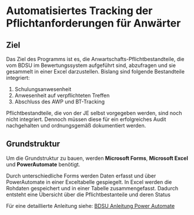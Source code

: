 # Automatisiertes Tracking der Pflichtanforderungen für Anwärter


## Ziel
Das Ziel des Programms ist es, die Anwartschafts-Pflichtbestandteile, die vom BDSU im Bewertungssystem aufgeführt sind, abzufragen und sie gesammelt in einer Excel darzustellen. Bislang sind folgende Bestandteile integriert:
1.	Schulungsanwesenheit 
2.	Anwesenheit auf verpflichteten Treffen
3.	Abschluss des AWP und BT-Tracking

Pflichtbestandteile, die von der JE selbst vorgegeben werden, sind noch nicht integriert. Dennoch müssen diese für ein erfolgreiches Audit nachgehalten und ordnungsgemäß dokumentiert werden.

## Grundstruktur
Um die Grundstruktur zu bauen, werden **Microsoft Forms**, **Microsoft Excel** und **PowerAutomate** benötigt. 

Durch unterschiedliche Forms werden Daten erfasst und über PowerAutomate in einer Exceltabelle gespiegelt. In Excel werden die Rohdaten gespeichert und in einer Tabelle zusammengefasst. Dadurch entsteht eine Übersicht über die Pflichtbestanteile und deren Status

Für eine detaillierte Anleitung siehe: [BDSU Anleitung Power Automate](https://github.com/BDSU/Mitgliederaufnahme/blob/0bf346aff0adc87fc249c45f014fe204f33c8988/BDSU%20Anleitung%20Power%20Automate.pdf)
